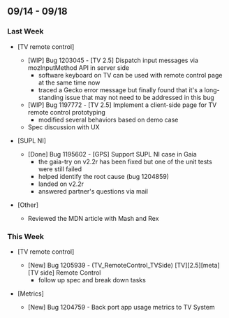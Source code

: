 ## 09/14 - 09/18 ##

### Last Week ###

* [TV remote control]
    - [WIP] Bug 1203045 - [TV 2.5] Dispatch input messages via mozInputMethod API in server side
        - software keyboard on TV can be used with remote control page at the same time now
        - traced a Gecko error message but finally found that it's a long-standing issue that may not need to be addressed in this bug
    - [WIP] Bug 1197772 - [TV 2.5] Implement a client-side page for TV remote control prototyping
        - modified several behaviors based on demo case
    - Spec discussion with UX

* [SUPL NI]
    - [Done] Bug 1195602 - [GPS] Support SUPL NI case in Gaia
        - the gaia-try on v2.2r has been fixed but one of the unit tests were still failed
        - helped identify the root cause (bug 1204859)
        - landed on v2.2r
        - answered partner's questions via mail

* [Other]
    - Reviewed the MDN article with Mash and Rex

### This Week ###

* [TV remote control]
    - [New] Bug 1205939 - (TV_RemoteControl_TVSide) [TV][2.5][meta][TV side] Remote Control
        - follow up spec and break down tasks

* [Metrics]
    - [New] Bug 1204759 - Back port app usage metrics to TV System
